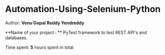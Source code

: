 # Automation-Using-Selenium-Python

Author: **Venu Gopal Reddy Yendreddy**

**Name of your project : ** PyTest framework to test REST API's and databases.

Time spent: **5** hours spent in total

